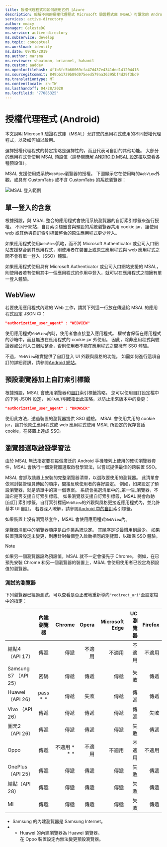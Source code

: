 ```yaml
---
title: 授權代理程式和如何啟用它們 |Azure
description: 瞭解不同的授權代理程式 Microsoft 驗證程式庫（MSAL）可讓您的 Android app 使用，以及如何加以啟用。
services: active-directory
author: mmacy
manager: CelesteDG
ms.service: active-directory
ms.subservice: develop
ms.topic: conceptual
ms.workload: identity
ms.date: 09/05/2019
ms.author: marsma
ms.reviewer: shoatman, brianmel, hahamil
ms.custom: aaddev
ms.openlocfilehash: 4f1b3fc5b60069cfa47d437e4341ded141204418
ms.sourcegitcommit: 849bb1729b89d075eed579aa36395bf4d29f3bd9
ms.translationtype: MT
ms.contentlocale: zh-TW
ms.lasthandoff: 04/28/2020
ms.locfileid: "77085325"
---
```

# <a name="authorization-agents-android"></a>授權代理程式 (Android)

本文說明 Microsoft 驗證程式庫（MSAL）允許您的應用程式使用的不同授權代理程式，以及如何加以啟用。

選擇授權代理程式的特定策略是選擇性的，而且代表可自訂的其他功能。 大部分的應用程式會使用 MSAL 預設值（請參閱[瞭解 ANDROID MSAL 設定檔](msal-configuration.md)以查看各種預設值）。

MSAL 支援使用或系統`WebView`瀏覽器的授權。  下圖顯示它在使用時的`WebView`外觀，或具有 CustomTabs 或不含 CustomTabs 的系統瀏覽器：

![MSAL 登入範例](./media/authorization-agents/sign-in-ui.jpg)

## <a name="single-sign-in-implications"></a>單一登入的含意

根據預設，與 MSAL 整合的應用程式會使用系統瀏覽器的自訂索引標籤來進行授權。 不同于網站，自訂索引標籤會與預設的系統瀏覽器共用 cookie jar，讓使用 web 或其他與自訂索引標籤整合的原生應用程式更少登入。

如果應用程式使用`WebView`策略，而不將 Microsoft Authenticator 或公司入口網站支援整合到其應用程式，則使用者在裝置上或原生應用程式與 web 應用程式之間不會有單一登入（SSO）體驗。

如果應用程式使用具有 Microsoft Authenticator 或公司入口網站支援的 MSAL，則使用者若有使用其中一個應用程式的作用中登入，就可以在應用程式之間擁有單一登入體驗。

## <a name="webview"></a>WebView

若要使用應用程式內建的 Web 工作，請將下列這一行放在傳遞給 MSAL 的應用程式設定 JSON 中：

```json
"authorization_user_agent" : "WEBVIEW"
```

使用應用程式`WebView`內時，使用者會直接登入應用程式。 權杖會保留在應用程式的沙箱中，而且無法在應用程式的 cookie jar 外使用。 因此，除非應用程式與驗證器或公司入口網站整合，否則使用者不能在應用程式之間擁有 SSO 體驗。

不過， `WebView`確實提供了自訂登入 UI 外觀與風格的功能。 如需如何進行這項自訂的詳細資訊，請參閱[Android 網站](https://developer.android.com/reference/android/webkit/WebView)。

## <a name="default-browser-plus-custom-tabs"></a>預設瀏覽器加上自訂索引標籤

根據預設，MSAL 會使用瀏覽器和[自訂](https://developer.chrome.com/multidevice/android/customtabs)索引標籤策略。 您可以使用自訂設定檔中的下列 JSON 設定， `DEFAULT`明確指出此策略，以防止未來版本中的變更：

```json
"authorization_user_agent" : "BROWSER"
```

使用此方法，透過裝置的瀏覽器提供 SSO 體驗。 MSAL 會使用共用的 cookie jar，讓其他原生應用程式或 web 應用程式使用 MSAL 所設定的保存會話 cookie，在裝置上達成 SSO。

## <a name="browser-selection-heuristic"></a>瀏覽器選取啟發學習法

由於 MSAL 無法指定要在每個廣泛的 Android 手機陣列上使用的確切瀏覽器套件，MSAL 會執行一個瀏覽器選取啟發學習法，以嘗試提供最佳的跨裝置 SSO。

MSAL 會抓取裝置上安裝的完整瀏覽器清單，以選取要使用的瀏覽器。 此清單會依照封裝管理員傳回的順序，間接反映使用者的喜好設定。 例如，如果設定了預設瀏覽器，就是清單中的第一個專案。 系統會挑選清單中的_第一個_瀏覽器，不論它是否支援自訂索引標籤。 如果瀏覽器支援自訂索引標籤，MSAL 將會啟動 [自訂] 索引標籤。自訂索引標籤`WebView`的外觀與風格更接近應用程式內，並允許基本 UI 自訂。 若要深入瞭解，請參閱[Android 中的自訂](https://developer.chrome.com/multidevice/android/customtabs)索引標籤。

如果裝置上沒有瀏覽器套件，MSAL 會使用應用程式`WebView`內。

瀏覽器清單中的瀏覽器順序是由作業系統決定。 其順序是從最慣用到最少。 如果裝置預設設定未變更，則應針對每個登入啟動相同的瀏覽器，以確保 SSO 體驗。

> [!NOTE]
> 如果另一個瀏覽器設為預設值，MSAL 就不一定會優先于 Chrome。 例如，在已預先安裝 Chrome 和另一個瀏覽器的裝置上，MSAL 會使用使用者已設定為預設值的瀏覽器。

### <a name="tested-browsers"></a>測試的瀏覽器

下列瀏覽器已經過測試，可以查看是否正確地重新導向`"redirect_uri"`至設定檔中的指定：

| | 內建瀏覽器 | Chrome | Opera  | Microsoft Edge | UC 瀏覽器 | Firefox |
| -- |:-------------:| -----:|-----:|-----:|-----:|-----:|
| 結點4（API 17） | 傳遞 | 傳遞 |不適用 |不適用 |不適用 |不適用 |
| Samsung S7 （API 25） | 密碼 | 傳遞 | 傳遞 | 傳遞 | 失敗 |傳遞 |
| Huawei （API 26） |pass * * | 傳遞 | 失敗 | 傳遞 | 傳遞 |傳遞 |
| Vivo （API 26） |傳遞|傳遞|傳遞|傳遞|傳遞|失敗|
| 圖元2（API 26） |傳遞 | 傳遞 | 傳遞 | 傳遞 | 失敗 |傳遞 |
| Oppo | 傳遞 | 不適用 * * * |不適用  |不適用 |不適用 | 不適用|
| OnePlus （API 25） |傳遞 | 傳遞 | 傳遞 | 傳遞 | 失敗 |傳遞 |
| 結點（API 28） |傳遞 | 傳遞 | 傳遞 | 傳遞 | 失敗 |傳遞 |
|MI | 傳遞 | 傳遞 | 傳遞 | 傳遞 | 失敗 |傳遞 |

* Samsung 的內建瀏覽器是 Samsung Internet。  
* * Huawei 的內建瀏覽器為 Huawei 瀏覽器。  
在 Oppo 裝置設定內無法變更預設瀏覽器。
